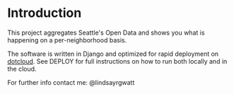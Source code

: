 # Introduction

This project aggregates Seattle's Open Data and shows you what is happening on a per-neighborhood basis.

The software is written in Django and optimized for rapid deployment on [dotcloud](https://www.dotcloud.com). See DEPLOY for full instructions on how to run both locally and in the cloud.

For further info contact me: @lindsayrgwatt